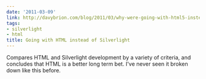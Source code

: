```yaml
---
date: '2011-03-09'
link: http://davybrion.com/blog/2011/03/why-were-going-with-html5-instead-of-silverlight/
tags:
- silverlight
- html
title: Going with HTML instead of Silverlight
---
```


Compares HTML and Silverlight development by a variety of criteria, and concludes that HTML is a better long term bet. I've never seen it broken down like this before.
